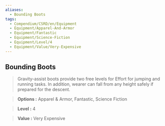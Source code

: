 ```yaml
---
aliases:
  - Bounding Boots
tags:
  - Compendium/CSRD/en/Equipment
  - Equipment/Apparel-And-Armor
  - Equipment/Fantastic
  - Equipment/Science-Fiction
  - Equipment/Level/4
  - Equipment/Value/Very-Expensive
---
```

  
    
## Bounding Boots    
    
>Gravity-assist boots provide two free levels for Effort for jumping and running tasks. In addition, wearer can fall from any height safely if prepared for the descent.    
> **Options :** Apparel & Armor, Fantastic, Science Fiction    
> **Level :** 4    
> **Value :** Very Expensive